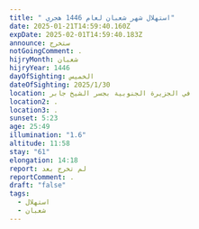 ```yaml
---
title: " استهلال شهر شعبان لعام 1446 هجري"
date: 2025-01-21T14:59:40.160Z
expDate: 2025-02-01T14:59:40.183Z
announce: ستخرج
notGoingComment: .
hijryMonth: شعبان
hijryYear: 1446
dayOfSighting: الخميس
dateOfSighting: 2025/1/30
location: في الجزيرة الجنوبية بجسر الشيخ جابر
location2: .
location3: .
sunset: 5:23
age: 25:49
illumination: "1.6"
altitude: 11:58
stay: "61"
elongation: 14:18
report: لم تخرج بعد
reportComment: .
draft: "false"
tags:
  - استهلال
  - شعبان
---
```

